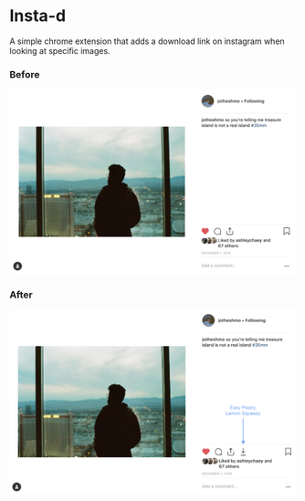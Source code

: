 # Insta-d
A simple chrome extension that adds a download link on instagram
when looking at specific images.

### Before
![Before Image](./before.png)

### After
![After Image](./after.png)
